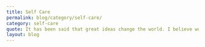 ```yaml
---
title: Self Care
permalink: blog/category/self-care/
category: self-care
quote: It has been said that great ideas change the world. I believe workplace chaplaincy is truly a great idea that is changing the world one person at a time.
layout: blog
---
```

